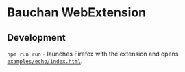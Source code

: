 # Bauchan WebExtension

## Development

`npm run run` - launches Firefox with the extension
and opens [`examples/echo/index.html`](../examples/echo/index.html).
